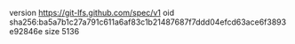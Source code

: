 version https://git-lfs.github.com/spec/v1
oid sha256:ba5a7b1c27a791c611a6af83c1b21487687f7ddd04efcd63ace6f3893e92846e
size 5136
